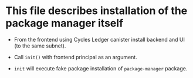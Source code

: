 # This file describes installation of the package manager itself

- From the frontend using Cycles Ledger canister install backend and UI (to the same subnet).

- Call `init()` with frontend principal as an argument.

- `init` will execute fake package installation of `package-manager` package.